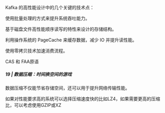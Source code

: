 Kafka 的高性能设计中的几个关键的技术点：

使用批量处理的方式来提升系统吞吐能力。

基于磁盘文件高性能顺序读写的特性来设计的存储结构。

利用操作系统的 PageCache 来缓存数据，减少 IO 并提升读性能。

使用零拷贝技术加速消费流程。

CAS 和 FAA原语

##### 19 | 数据压缩：时间换空间的游戏

数据压缩不仅能节省存储空间，还可以用于提升网络传输性能。

如果对性能要求高的系统可以选择压缩速度快的比如LZ4，如果需要更高的压缩比，可以考虑使用GZIP或XZ